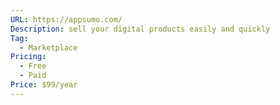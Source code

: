 ```yaml
---
URL: https://appsumo.com/
Description: sell your digital products easily and quickly
Tag:
  - Marketplace
Pricing:
  - Free
  - Paid
Price: $99/year
---
```


